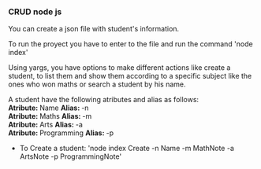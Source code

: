 <h3>CRUD node js</h3>

You can create a json file with student's information.

To run the proyect you have to enter to the file and run the command 'node index'

Using yargs, you have options to make different actions like create a student, to list them and show them according to a specific subject like the ones who won maths or search a student by his name.

A student have the following atributes and alias as follows:<br>
<strong>Atribute: </strong> Name <strong> Alias: </strong>-n <br>
<strong>Atribute: </strong> Maths <strong> Alias: </strong>-m <br>
<strong>Atribute: </strong> Arts <strong> Alias: </strong>-a <br>
<strong>Atribute: </strong> Programming <strong> Alias: </strong>-p <br>

* To Create a student: 'node index Create -n Name -m MathNote -a ArtsNote -p ProgrammingNote'
